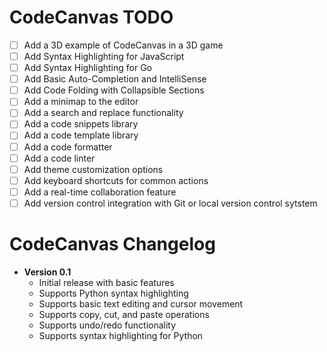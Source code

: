 # CodeCanvas TODO
- [ ] Add a 3D example of CodeCanvas in a 3D game
- [ ] Add Syntax Highlighting for JavaScript
- [ ] Add Syntax Highlighting for Go
- [ ] Add Basic Auto-Completion and IntelliSense
- [ ] Add Code Folding with Collapsible Sections
- [ ] Add a minimap to the editor
- [ ] Add a search and replace functionality
- [ ] Add a code snippets library
- [ ] Add a code template library
- [ ] Add a code formatter
- [ ] Add a code linter
- [ ] Add theme customization options
- [ ] Add keyboard shortcuts for common actions
- [ ] Add a real-time collaboration feature
- [ ] Add version control integration with Git or local version control sytstem

# CodeCanvas Changelog

- **Version 0.1**
  - Initial release with basic features
  - Supports Python syntax highlighting
  - Supports basic text editing and cursor movement
  - Supports copy, cut, and paste operations
  - Supports undo/redo functionality
  - Supports syntax highlighting for Python
